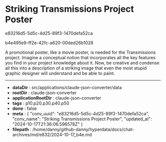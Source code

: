 # Striking Transmissions Project Poster

e83216d5-5d5c-4d25-89f3-1470defa52ca

b4e495e9-ff2e-42fc-a620-00ded26b1028

A promotional poster, like a movie poster,  is needed for the Transmissions project. Imagine a conceptual  notion that incorporates all the key features  you find in your project knowledge about it. Now, be creative and condense all this into a description of a striking image that even the most stupid graphic designer will understand and be able to paint.

---

* **dataDir** : src/applications/claude-json-converter/data
* **rootDir** : claude-json-converter
* **applicationRootDir** : claude-json-converter
* **tags** : p10.p20.p30.p40.p50
* **done** : false
* **meta** : {
  "conv_uuid": "e83216d5-5d5c-4d25-89f3-1470defa52ca",
  "conv_name": "Striking Transmissions Project Poster",
  "updated_at": "2024-10-17T21:36:06.596578Z"
}
* **filepath** : /home/danny/github-danny/hyperdata/docs/chat-archives/md/e832/2024-10-17_b4e.md